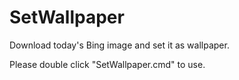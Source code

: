 # SetWallpaper
Download today's Bing image and set it as wallpaper.

Please double click "SetWallpaper.cmd" to use.
